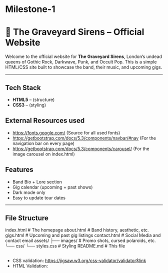 # Milestone-1

# 🦇 The Graveyard Sirens – Official Website

Welcome to the official website for **The Graveyard Sirens**, London’s undead queens of Gothic Rock, Darkwave, Punk, and Occult Pop. This is a simple HTML/CSS site built to showcase the band, their music, and upcoming gigs.

---

## Tech Stack

- **HTML5** – (structure)
- **CSS3** – (styling)

## External Resources used
- https://fonts.google.com/ (Source for all used fonts)
- https://getbootstrap.com/docs/5.3/components/navbar/#nav (For the navigation bar on every page)
- https://getbootstrap.com/docs/5.3/components/carousel/ (For the image carousel on index.html)


## Features

- Band Bio + Lore section
- Gig calendar (upcoming + past shows)
- Dark mode only
- Easy to update tour dates 

---

## File Structure

index.html           # The homepage
about.html           # Band history, aesthetic, etc.
gigs.html            # Upcoming and past gig listings
contact.html         # Social Media and contact email
assets/
├── images/          # Promo shots, cursed polaroids, etc.
└──  css/
    └── styles.css   # Styling
README.md            # This file

##

- CSS validation: https://jigsaw.w3.org/css-validator/validator$link
- HTML Validation: 